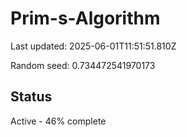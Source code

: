 # Prim-s-Algorithm

Last updated: 2025-06-01T11:51:51.810Z

Random seed: 0.734472541970173

## Status

Active - 46% complete